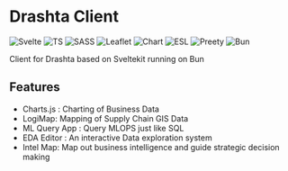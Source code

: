 # Drashta Client

![Svelte](https://img.shields.io/badge/SvelteKit-FF3E00?style=for-the-badge&logo=Svelte&logoColor=white)
![TS](https://img.shields.io/badge/TypeScript-007ACC?style=for-the-badge&logo=typescript&logoColor=white)
![SASS](https://img.shields.io/badge/SASS-hotpink.svg?style=for-the-badge&logo=SASS&logoColor=white)
![Leaflet](https://img.shields.io/badge/Leaflet-199900?style=for-the-badge&logo=Leaflet&logoColor=white-)
![Chart](https://img.shields.io/badge/Chart%20js-FF6384?style=for-the-badge&logo=chartdotjs&logoColor=white)
![ESL](https://img.shields.io/badge/eslint-3A33D1?style=for-the-badge&logo=eslint&logoColor=white)
![Preety](https://img.shields.io/badge/prettier-1A2C34?style=for-the-badge&logo=prettier&logoColor=F7BA3E)
![Bun](https://img.shields.io/badge/bun-282a36?style=for-the-badge&logo=bun&logoColor=fbf0df)


Client for Drashta based on Sveltekit running on Bun

## Features
* Charts.js : Charting of Business Data
* LogiMap: Mapping of Supply Chain GIS Data
* ML Query App : Query MLOPS just like SQL
* EDA Editor : An interactive Data exploration system
* Intel Map: Map out business intelligence and guide strategic decision making